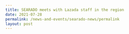 ```yaml
---
title: SEARADO meets with Lazada staff in the region
date: 2021-07-28
permalink: /news-and-events/searado-news/permalink
layout: post
---
```


